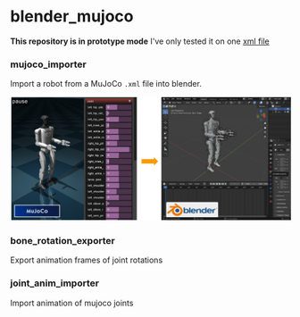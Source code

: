 # blender_mujoco

**This repository is in prototype mode**
I've only tested it on one [xml file](https://github.com/danieldugas/DeepMimic_mujoco/blob/8ee8f10c4bc1c930d1cbbed2fe5b9a58a73b58bc/src/mujoco/humanoid_deepmimic/envs/asset/deepmimic_unitree_g1.xml)

### mujoco_importer

Import a robot from a MuJoCo `.xml` file into blender.

![mujoco_importer](media/mujoco_importer.png)

### bone_rotation_exporter

Export animation frames of joint rotations

### joint_anim_importer

Import animation of mujoco joints